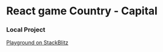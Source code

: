 # React game Country - Capital

### Local Project
[Playground on StackBlitz](https://stackblitz.com/fork/github/zenWai/Game-CapitalCountry?startScript=dev:with-tests)
